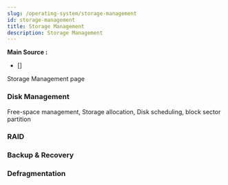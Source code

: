 ```yaml
---
slug: /operating-system/storage-management
id: storage-management
title: Storage Management
description: Storage Management
---
```


**Main Source :**

- [] 

Storage Management page

### Disk Management

Free-space management, Storage allocation, Disk scheduling, block sector partition

### RAID

### Backup & Recovery

### Defragmentation
